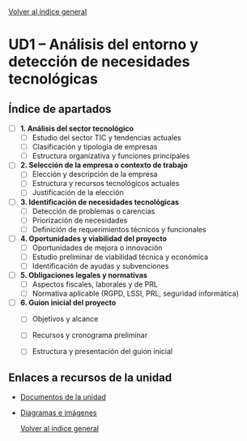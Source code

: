 [Volver al índice general](../README.md)

# UD1 – Análisis del entorno y detección de necesidades tecnológicas

## Índice de apartados

- [ ] **1. Análisis del sector tecnológico**
  - [ ] Estudio del sector TIC y tendencias actuales
  - [ ] Clasificación y tipología de empresas
  - [ ] Estructura organizativa y funciones principales

- [ ] **2. Selección de la empresa o contexto de trabajo**
  - [ ] Elección y descripción de la empresa
  - [ ] Estructura y recursos tecnológicos actuales
  - [ ] Justificación de la elección

- [ ] **3. Identificación de necesidades tecnológicas**
  - [ ] Detección de problemas o carencias
  - [ ] Priorización de necesidades
  - [ ] Definición de requerimientos técnicos y funcionales

- [ ] **4. Oportunidades y viabilidad del proyecto**
  - [ ] Oportunidades de mejora o innovación
  - [ ] Estudio preliminar de viabilidad técnica y económica
  - [ ] Identificación de ayudas y subvenciones

- [ ] **5. Obligaciones legales y normativas**
  - [ ] Aspectos fiscales, laborales y de PRL
  - [ ] Normativa aplicable (RGPD, LSSI, PRL, seguridad informática)

- [ ] **6. Guion inicial del proyecto**
  - [ ] Objetivos y alcance
  - [ ] Recursos y cronograma preliminar
  - [ ] Estructura y presentación del guion inicial


## Enlaces a recursos de la unidad

- [Documentos de la unidad](./documentos/)
- [Diagramas e imágenes](./img/)

  [Volver al índice general](../README.md)
